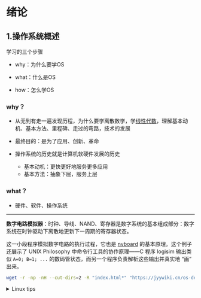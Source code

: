 # 绪论

## 1.操作系统概述

学习的三个步骤

+ why：为什么要学OS

+ what：什么是OS

+ how：怎么学OS

### why？

+ 从无到有走一遍发现历程，为什么要学离散数学，学[线性代数](https://services.math.duke.edu/~jdr/ila/)，理解基本动机、基本方法、里程碑、走过的弯路，技术的发展

+ 最终目的：是为了应用、创新、革命

+ 操作系统的历史就是计算机软硬件发展的历史
  + 基本动机：更快更好地服务更多应用
  + 基本方法：抽象下层，服务上层

### what？
+ 硬件、软件、操作系统
---
**数字电路模拟器**：时钟、导线、NAND、寄存器是数字系统的基本组成部分：数字系统在时钟驱动下离散地更新下一周期的寄存器状态。

  这一小段程序模拟数字电路的执行过程，它也是 [nvboard](https://github.com/NJU-ProjectN/nvboard) 的基本原理。这个例子还展示了 UNIX Philosophy 中命令行工具的协作原理——C 程序 logisim 输出类似 `A=0; B=1; ...` 的数码管状态，而另一个程序负责解析这些输出并真实地 “画” 出来。

```sh
wget -r -np -nH --cut-dirs=2 -R "index.html*" "https://jyywiki.cn/os-demos/introduction/logisim/"
```

<details>
<summary>Linux tips</summary>
Options and Arguments:<br>
<pre>
1. wget: This is the command-line utility used for downloading files from the web.<br>
2. -r (recursive): This option tells wget to download files recursively, which means it will follow links and download files from the directories.<br>
3. -np (no-parent): This option prevents wget from downloading files from parent directories. It ensures that only files from the specified directory and its subdirectories are downloaded.<br>
4. -nH (no-host-directories): This option disables the generation of host-prefixed directories. By default, wget would create a directory named after the host, but this option prevents that.<br>
5. --cut-dirs=2: This option removes the specified number of directory components from the beginning of the file paths. In this case, it removes the first two directory components. For example, if the URL path is ''/os-demos/introduction/logisim/file.txt", this option will save the file as "logisim/file.txt".<br>
6. -R "index.html*": This option specifies files to reject. Here, "index.html*"" indicates that any files with names starting with `index.html` should not be downloaded.<br>
Summary
The command downloads all files from the `https://jyywiki.cn/os-demos/introduction/logisim/` directory and its subdirectories, but it does so recursively while ensuring:
- It does not traverse up to parent directories.
- It does not create host-specific directories.
- It removes the first two directory components from the file paths.
- It rejects any files that start with `index.html`.
This is useful for downloading the entire directory structure of a website while customizing the organization of the downloaded files on your local machine.
</pre>
</details>